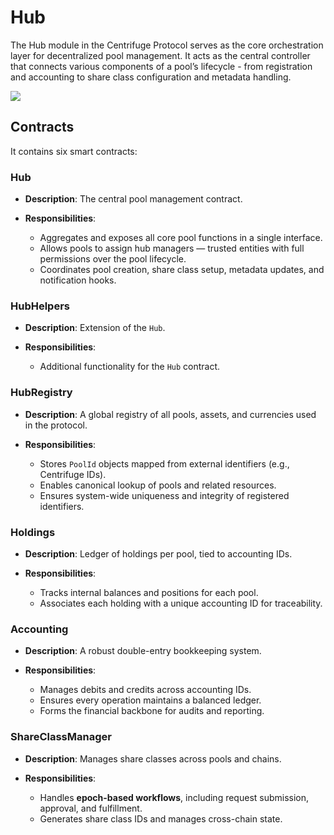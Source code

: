 # Hub

The Hub module in the Centrifuge Protocol serves as the core orchestration layer for decentralized pool management. It acts as the central controller that connects various components of a pool’s lifecycle - from registration and accounting to share class configuration and metadata handling.

![](https://docs.centrifuge.io/assets/images/hub-6be4376fec347560ff43a733f09f933f.png)

## Contracts

It contains six smart contracts:

### Hub

* **Description**: The central pool management contract.
* **Responsibilities**:

  * Aggregates and exposes all core pool functions in a single interface.
  * Allows pools to assign hub managers — trusted entities with full permissions over the pool lifecycle.
  * Coordinates pool creation, share class setup, metadata updates, and notification hooks.

### HubHelpers

* **Description**: Extension of the `Hub`.
* **Responsibilities**:

  * Additional functionality for the `Hub` contract.

### HubRegistry

* **Description**: A global registry of all pools, assets, and currencies used in the protocol.
* **Responsibilities**:

  * Stores `PoolId` objects mapped from external identifiers (e.g., Centrifuge IDs).
  * Enables canonical lookup of pools and related resources.
  * Ensures system-wide uniqueness and integrity of registered identifiers.

### Holdings

* **Description**: Ledger of holdings per pool, tied to accounting IDs.
* **Responsibilities**:

  * Tracks internal balances and positions for each pool.
  * Associates each holding with a unique accounting ID for traceability.

### Accounting

* **Description**: A robust double-entry bookkeeping system.
* **Responsibilities**:

  * Manages debits and credits across accounting IDs.
  * Ensures every operation maintains a balanced ledger.
  * Forms the financial backbone for audits and reporting.

### ShareClassManager

* **Description**: Manages share classes across pools and chains.
* **Responsibilities**:

  * Handles **epoch-based workflows**, including request submission, approval, and fulfillment.
  * Generates share class IDs and manages cross-chain state.